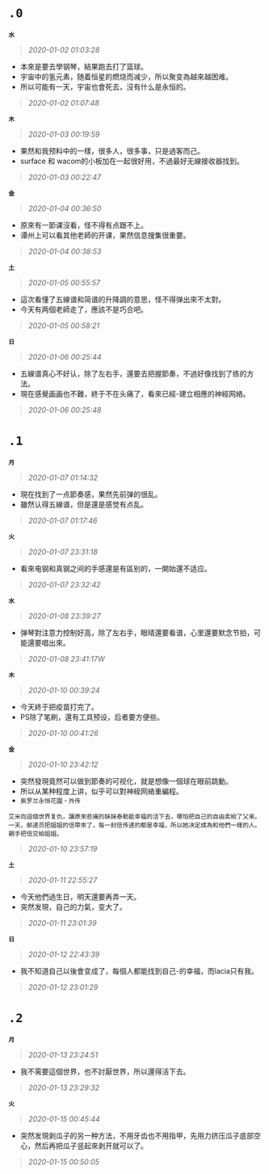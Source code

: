**`.0`**
========
**`水`**
>*2020-01-02 01:03:28*
- 本來是要去學钢琴，結果跑去打了篮球。
- 宇宙中的氢元素，随着恒星的燃烧而减少，所以聚变為越來越困难。
- 所以可能有一天，宇宙也會死去，沒有什么是永恒的。
>*2020-01-02 01:07:48*

**`木`**
>*2020-01-03 00:19:59*
- 果然和我预料中的一樣，很多人，很多事，只是過客而己。
- surface 和 wacom的小板加在一起很好用，不過最好无線接收器找到。
>*2020-01-03 00:22:47*

**`金`**
>*2020-01-04 00:36:50*
- 原來有一節课沒看，怪不得有点跟不上。
- 谭州上可以看其他老師的开课，果然信息搜集很重要。
>*2020-01-04 00:38:53*

**`土`**
>*2020-01-05 00:55:57*
- 這次看懂了五線谱和简谱的升降調的意思，怪不得弹出來不太對。
- 今天有两個老師走了，應該不是巧合吧。
>*2020-01-05 00:58:21*

**`日`**
>*2020-01-06 00:25:44*
- 五線谱真心不好认，除了左右手，還要去把握節奏，不過好像找到了练的方法。
- 現在感覺画画也不難，終于不在头痛了，看來已經-建立相應的神經网絡。
>*2020-01-06 00:25:48*

**`.1`**
========
**`月`**
>*2020-01-07 01:14:32*
- 現在找到了一点節奏感，果然先前弹的很乱。
- 雖然认得五線谱，但是還是感觉有点乱。
>*2020-01-07 01:17:46*

**`火`**
>*2020-01-07 23:31:18*
- 看來电钢和真钢之间的手感還是有區别的，一開始還不适应。
>*2020-01-07 23:32:42*

**`水`**
>*2020-01-08 23:39:27*
- 弹琴對注意力控制好高，除了左右手，眼晴還要看谱，心里還要默念节拍，可能還要唱出來。
>*2020-01-08 23:41:17W*

**`木`**
>*2020-01-10 00:39:24*
- 今天終于把疫苗打完了。
- PS除了笔刷，還有工具预设，后者要方便些。
>*2020-01-10 00:41:26*

**`金`**
>*2020-01-10 23:42:12*
- 突然發現竟然可以做到節奏的可视化，就是想像一個球在眼前跳動。
- 所以从某种程度上讲，似乎可以對神絰网絡重編程。
- `紫罗兰永恒花園・外传`
```
艾米向這個世界复仇，讓原來悲痛的妹妹泰勒能幸福的活下去，哪怕把自己的自由卖給了父亲。
一天，邮递员把姐姐的信帶來了，每一封信传递的都是幸福，所以她决定成為和他們一樣的人。
親手把信交給姐姐。
```
>*2020-01-10 23:57:19*

**`土`**
>*2020-01-11 22:55:27*
- 今天他們過生日，明天還要再弄一天。
- 突然发現，自己的力氣，变大了。
>*2020-01-11 23:01:39*

**`日`**
>*2020-01-12 22:43:39*
- 我不知道自己以後會变成了，每個人都能找到自己-的幸福，而lacia只有我。
>*2020-01-12 23:01:29*

**`.2`**
========
**`月`**
>*2020-01-13 23:24:51*
- 我不需要這個世界，也不討厭世界，所以還得活下去。
>*2020-01-13 23:29:32*

**`火`**
>*2020-01-15 00:45:44*
- 突然发現剥瓜子的另一种方法，不用牙齿也不用指甲，先用力挤压瓜子底部空心，然后再把瓜子竖起來剥开就可以了。
>*2020-01-15 00:50:05*